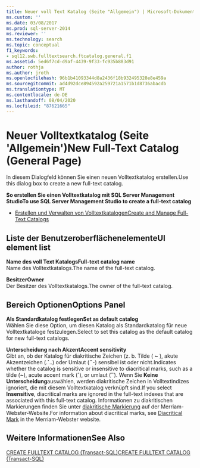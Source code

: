 ```yaml
---
title: Neuer voll Text Katalog (Seite "Allgemein") | Microsoft-Dokumentation
ms.custom: ''
ms.date: 03/08/2017
ms.prod: sql-server-2014
ms.reviewer: ''
ms.technology: search
ms.topic: conceptual
f1_keywords:
- sql12.swb.fulltextsearch.ftcatalog.general.f1
ms.assetid: 5ed6f7cd-d9af-4439-9f33-fc935b883d91
author: rothja
ms.author: jroth
ms.openlocfilehash: 96b1b41093344d8a2436f18b932495328e8e459a
ms.sourcegitcommit: ad4d92dce894592a259721a1571b1d8736abacdb
ms.translationtype: MT
ms.contentlocale: de-DE
ms.lasthandoff: 08/04/2020
ms.locfileid: "87621665"
---
```

# <a name="new-full-text-catalog-general-page"></a><span data-ttu-id="08479-102">Neuer Volltextkatalog (Seite 'Allgemein')</span><span class="sxs-lookup"><span data-stu-id="08479-102">New Full-Text Catalog (General Page)</span></span>
  <span data-ttu-id="08479-103">In diesem Dialogfeld können Sie einen neuen Volltextkatalog erstellen.</span><span class="sxs-lookup"><span data-stu-id="08479-103">Use this dialog box to create a new full-text catalog.</span></span>  
  
 <span data-ttu-id="08479-104">**So erstellen Sie einen Volltextkatalog mit SQL Server Management Studio**</span><span class="sxs-lookup"><span data-stu-id="08479-104">**To use SQL Server Management Studio to create a full-text catalog**</span></span>  
  
-   [<span data-ttu-id="08479-105">Erstellen und Verwalten von Volltextkatalogen</span><span class="sxs-lookup"><span data-stu-id="08479-105">Create and Manage Full-Text Catalogs</span></span>](../relational-databases/search/create-and-manage-full-text-catalogs.md)  
  
## <a name="ui-element-list"></a><span data-ttu-id="08479-106">Liste der Benutzeroberflächenelemente</span><span class="sxs-lookup"><span data-stu-id="08479-106">UI element list</span></span>  
 <span data-ttu-id="08479-107">**Name des voll Text Katalogs**</span><span class="sxs-lookup"><span data-stu-id="08479-107">**Full-text catalog name**</span></span>  
 <span data-ttu-id="08479-108">Name des Volltextkatalogs.</span><span class="sxs-lookup"><span data-stu-id="08479-108">The name of the full-text catalog.</span></span>  
  
 <span data-ttu-id="08479-109">**Besitzer**</span><span class="sxs-lookup"><span data-stu-id="08479-109">**Owner**</span></span>  
 <span data-ttu-id="08479-110">Der Besitzer des Volltextkatalogs.</span><span class="sxs-lookup"><span data-stu-id="08479-110">The owner of the full-text catalog.</span></span>  
  
## <a name="options-panel"></a><span data-ttu-id="08479-111">Bereich Optionen</span><span class="sxs-lookup"><span data-stu-id="08479-111">Options Panel</span></span>  
 <span data-ttu-id="08479-112">**Als Standardkatalog festlegen**</span><span class="sxs-lookup"><span data-stu-id="08479-112">**Set as default catalog**</span></span>  
 <span data-ttu-id="08479-113">Wählen Sie diese Option, um diesen Katalog als Standardkatalog für neue Volltextkataloge festzulegen.</span><span class="sxs-lookup"><span data-stu-id="08479-113">Select to set this catalog as the default catalog for new full-text catalogs.</span></span>  
  
 <span data-ttu-id="08479-114">**Unterscheidung nach Akzent**</span><span class="sxs-lookup"><span data-stu-id="08479-114">**Accent sensitivity**</span></span>  
 <span data-ttu-id="08479-115">Gibt an, ob der Katalog für diakritische Zeichen (z. b. Tilde ( **~** ), akute Akzentzeichen (.**´**..) oder Umlaut (**¨**-) sensibel ist oder nicht.</span><span class="sxs-lookup"><span data-stu-id="08479-115">Indicates whether the catalog is sensitive or insensitive to diacritical marks, such as a tilde (**~**), acute accent mark (**´**), or umlaut (**¨**).</span></span> <span data-ttu-id="08479-116">Wenn Sie **Keine Unterscheidung**auswählen, werden diakritische Zeichen in Volltextindizes ignoriert, die mit diesem Volltextkatalog verknüpft sind.</span><span class="sxs-lookup"><span data-stu-id="08479-116">If you select **Insensitive**, diacritical marks are ignored in the full-text indexes that are associated with this full-text catalog.</span></span> <span data-ttu-id="08479-117">Informationen zu diakritischen Markierungen finden Sie unter [diakritische Markierung](https://www.merriam-webster.com/dictionary/diacritic) auf der Merriam-Webster-Website.</span><span class="sxs-lookup"><span data-stu-id="08479-117">For information about diacritical marks, see [Diacritical Mark](https://www.merriam-webster.com/dictionary/diacritic) in the Merriam-Webster website.</span></span>  
  
## <a name="see-also"></a><span data-ttu-id="08479-118">Weitere Informationen</span><span class="sxs-lookup"><span data-stu-id="08479-118">See Also</span></span>  
 [<span data-ttu-id="08479-119">CREATE FULLTEXT CATALOG &#40;Transact-SQL&#41;</span><span class="sxs-lookup"><span data-stu-id="08479-119">CREATE FULLTEXT CATALOG &#40;Transact-SQL&#41;</span></span>](/sql/t-sql/statements/create-fulltext-catalog-transact-sql)  
  
  
